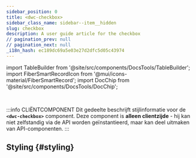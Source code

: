 ```yaml
---
sidebar_position: 0
title: <dwc-checkbox>
sidebar_class_name: sidebar--item__hidden
slug: checkbox
description: A user guide article for the checkbox
// pagination_prev: null
// pagination_next: null
_i18n_hash: ec189dc69a5e03e27d2dfc5d05c43974
---
```

import TableBuilder from '@site/src/components/DocsTools/TableBuilder';
import FiberSmartRecordIcon from '@mui/icons-material/FiberSmartRecord';
import DocChip from '@site/src/components/DocsTools/DocChip';

<DocChip chip='shadow' />

<br />

:::info CLIËNTCOMPONENT
Dit gedeelte beschrijft stijlinformatie voor de **`<dwc-checkbox>`** component. Deze component is **alleen clientzijde** - hij kan niet zelfstandig via de API worden geïnstantieerd, maar kan deel uitmaken van API-componenten.
:::

## Styling {#styling}

<TableBuilder name="dwc-checkbox" clientComponent />
